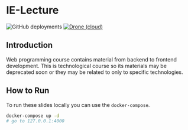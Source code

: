 # IE-Lecture
![GitHub deployments](https://img.shields.io/github/deployments/SBU-CE/IE-Lecture/github-pages?logo=github&style=flat-square)
[![Drone (cloud)](https://img.shields.io/drone/build/SBU-CE/IE-lecture.svg?style=flat-square&logo=drone)](https://cloud.drone.io/SBU-CE/IE-lecture)

## Introduction
Web programming course contains material from backend to frontend development.
This is technological course so its materials may be deprecated soon or they may be related to only to specific technologies.

## How to Run
To run these slides locally you can use the `docker-compose`.

```sh
docker-compose up -d
# go to 127.0.0.1:4000
```
